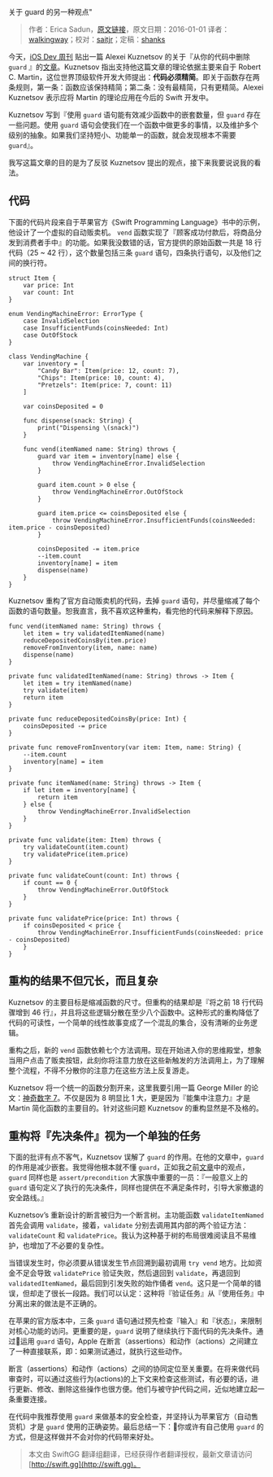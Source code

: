 关于 guard 的另一种观点"

> 作者：Erica Sadun，[原文链接](http://ericasadun.com/2016/01/01/another-take-on-guard/)，原文日期：2016-01-01
> 译者：[walkingway](http://chengway.in/)；校对：[saitjr](http://www.saitjr.com)；定稿：[shanks](http://codebuild.me/)
  











今天，[iOS Dev 周刊](https://iosdevweekly.com) 贴出一篇 Alexei Kuznetsov 的关于『从你的代码中删除 `guard` 』的[文章](https://medium.com/swift-programming/why-swift-guard-should-be-avoided-484cfc2603c5)。Kuznetsov 指出支持他这篇文章的理论依据主要来自于 Robert C. Martin，这位世界顶级软件开发大师提出：**代码必须精简**。即关于函数存在两条规则，第一条：函数应该保持精简；第二条：没有最精简，只有更精简。Alexei Kuznetsov 表示应将 Martin 的理论应用在今后的 Swift 开发中。

Kuznetsov 写到『使用 `guard` 语句能有效减少函数中的嵌套数量，但 `guard` 存在一些问题。使用 `guard` 语句会使我们在一个函数中做更多的事情，以及维护多个级别的抽象。如果我们坚持短小、功能单一的函数，就会发现根本不需要 `guard`』。

我写这篇文章的目的是为了反驳 Kuznetsov 提出的观点，接下来我要说说我的看法。



## 代码

下面的代码片段来自于苹果官方《Swift Programming Language》书中的示例，他设计了一个虚拟的自动贩卖机。 `vend` 函数实现了『顾客成功付款后，将商品分发到消费者手中』的功能。如果我没数错的话，官方提供的原始函数一共是 18 行代码（25 ~ 42 行），这个数量包括三条 `guard` 语句，四条执行语句，以及他们之间的换行符。

    
    struct Item {
    	var price: Int
    	var count: Int
    }
    
    enum VendingMachineError: ErrorType {
    	case InvalidSelection
    	case InsufficientFunds(coinsNeeded: Int)
    	case OutOfStock
    }
    
    class VendingMachine {
    	var inventory = [
    		"Candy Bar": Item(price: 12, count: 7),
    		"Chips": Item(price: 10, count: 4),
    		"Pretzels": Item(price: 7, count: 11)
        ]
    
    	var coinsDeposited = 0
    	
    	func dispense(snack: String) {
    		print("Dispensing \(snack)")
        }
    
    	func vend(itemNamed name: String) throws {
    		guard var item = inventory[name] else {
    			throw VendingMachineError.InvalidSelection
            }
    
    		guard item.count > 0 else {
    			throw VendingMachineError.OutOfStock
            }
    
    		guard item.price <= coinsDeposited else {
    			throw VendingMachineError.InsufficientFunds(coinsNeeded: item.price - coinsDeposited)
            }
    
            coinsDeposited -= item.price
            --item.count
            inventory[name] = item
            dispense(name)
        }
    }

Kuznetsov 重构了官方自动贩卖机的代码，去掉 `guard` 语句，并尽量缩减了每个函数的语句数量。恕我直言，我不喜欢这种重构，看完他的代码来解释下原因。

    
    func vend(itemNamed name: String) throws {
        let item = try validatedItemNamed(name)
        reduceDepositedCoinsBy(item.price)
        removeFromInventory(item, name: name)
        dispense(name)
    }
    
    private func validatedItemNamed(name: String) throws -> Item {
        let item = try itemNamed(name)
        try validate(item)
        return item
    }
    
    private func reduceDepositedCoinsBy(price: Int) {
        coinsDeposited -= price
    }
    
    private func removeFromInventory(var item: Item, name: String) {
        --item.count
        inventory[name] = item
    }
    
    private func itemNamed(name: String) throws -> Item {
        if let item = inventory[name] {
            return item
        } else {
            throw VendingMachineError.InvalidSelection
        }
    }
    
    private func validate(item: Item) throws {
        try validateCount(item.count)
        try validatePrice(item.price)
    }
    
    private func validateCount(count: Int) throws {
        if count == 0 {
            throw VendingMachineError.OutOfStock
        }
    }
    
    private func validatePrice(price: Int) throws {
        if coinsDeposited < price {
            throw VendingMachineError.InsufficientFunds(coinsNeeded: price - coinsDeposited)
        }
    }

## 重构的结果不但冗长，而且复杂

Kuznetsov 的主要目标是缩减函数的尺寸。但重构的结果却是『将之前 18 行代码骤增到 46 行』，并且将这些逻辑分散在至少八个函数中。这种形式的重构降低了代码的可读性，一个简单的线性故事变成了一个混乱的集合，没有清晰的业务逻辑。

重构之后，新的 `vend` 函数依赖七个方法调用。现在开始进入你的思维殿堂，想象当用户点击了贩卖按钮，此刻你将注意力放在这些新触发的方法调用上，为了理解整个流程，不得不分散你的注意力在这些方法上反复游走。

Kuznetsov 将一个统一的函数分割开来，这里我要引用一篇 George Miller 的论文：[神奇数字 7](https://en.wikipedia.org/wiki/The_Magical_Number_Seven,_Plus_or_Minus_Two)。不仅是因为 8 明显比 1 大，更是因为『能集中注意力』才是 Martin 简化函数的主要目的。针对这些问题 Kuznetsov 的重构显然是不及格的。

## 重构将『先决条件』视为一个单独的任务

下面的批评有点不客气，Kuznetsov 误解了 `guard` 的作用。在他的文章中，`guard` 的作用是减少嵌套。我觉得他根本就不懂 `guard`，正如我之前[文章](http://ericasadun.com/2015/12/29/migrating-ifs-to-guards-in-swift/)中的观点，`guard` 同样也是 `assert/precondition` 大家族中重要的一员：『一般意义上的 `guard` 语句定义了执行的先决条件，同样也提供在不满足条件时，引导大家撤退的安全路线。』

Kuznetsov’s 重新设计的断言被归为一个断言树。主功能函数 `validateItemNamed` 首先会调用 `validate`，接着，`validate` 分别去调用其内部的两个验证方法： `validateCount` 和 `validatePrice`。我认为这种基于树的布局很难阅读且不易维护，也增加了不必要的复杂性。

当错误发生时，你必须要从错误发生节点回溯到最初调用 `try vend` 地方。比如资金不足会导致 `validatePrice` 验证失败，然后退回到 `validate`，再退回到 `validatedItemNamed`，最后回到引发失败的始作俑者 `vend`。这只是一个简单的错误，但却走了很长一段路。我们可以认定：这种将『验证任务』从『使用任务』中分离出来的做法是不正确的。

在苹果的官方版本中，三条 `guard` 语句通过预先检查『输入』和『状态』，来限制对核心功能的访问。更重要的是，`guard` 说明了继续执行下面代码的先决条件。通过运用 `guard` 语句，Apple 在断言（assertions）和动作（actions）之间建立了一种直接联系，即：如果测试通过，就执行这些动作。

断言（assertions）和动作（actions）之间的协同定位至关重要。在将来做代码审查时，可以通过这些行为(actions)的上下文来检查这些测试，有必要的话，进行更新、修改、删除这些操作也很方便。他们与被守护代码之间，近似地建立起一条重要连接。

在代码中我推荐使用 `guard` 来做基本的安全检查，并坚持认为苹果官方（自动售货机）才是 `guard` 使用的正确姿势。最后总结一下：你或许有自己使用 `guard` 的方式，但是这样做并不会对你的代码带来好处。
> 本文由 SwiftGG 翻译组翻译，已经获得作者翻译授权，最新文章请访问 [http://swift.gg](http://swift.gg)。